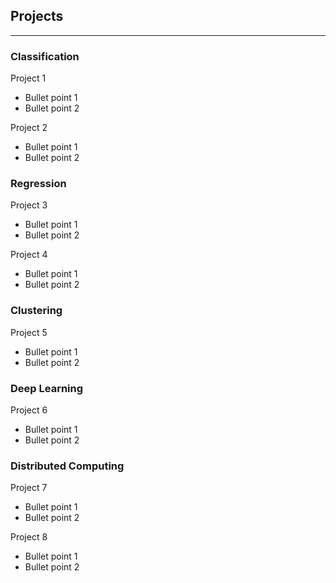 ## Projects

---

### Classification

Project 1
*  Bullet point 1
*  Bullet point 2

Project 2
*  Bullet point 1
*  Bullet point 2

### Regression

Project 3
*  Bullet point 1
*  Bullet point 2

Project 4
*  Bullet point 1
*  Bullet point 2

### Clustering

Project 5
*  Bullet point 1
*  Bullet point 2

### Deep Learning

Project 6
*  Bullet point 1
*  Bullet point 2

### Distributed Computing

Project 7
*  Bullet point 1
*  Bullet point 2

Project 8
*  Bullet point 1
*  Bullet point 2

